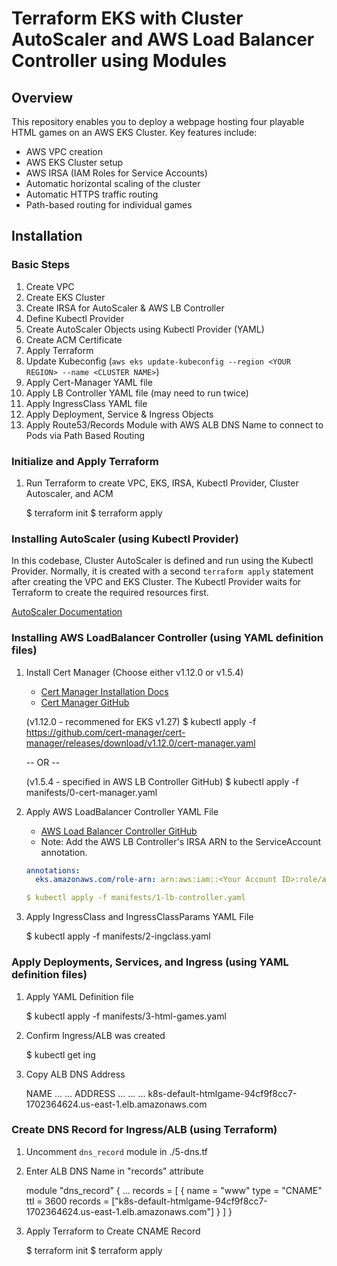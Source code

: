 # Terraform EKS with Cluster AutoScaler and AWS Load Balancer Controller using Modules

## Overview

This repository enables you to deploy a webpage hosting four playable HTML games on an AWS EKS Cluster.
Key features include:

- AWS VPC creation
- AWS EKS Cluster setup
- AWS IRSA (IAM Roles for Service Accounts)
- Automatic horizontal scaling of the cluster
- Automatic HTTPS traffic routing
- Path-based routing for individual games

## Installation

### Basic Steps

1. Create VPC
2. Create EKS Cluster
3. Create IRSA for AutoScaler & AWS LB Controller
4. Define Kubectl Provider
5. Create AutoScaler Objects using Kubectl Provider (YAML)
6. Create ACM Certificate
7. Apply Terraform
8. Update Kubeconfig (`aws eks update-kubeconfig --region <YOUR REGION> --name <CLUSTER NAME>`)
9. Apply Cert-Manager YAML file
10. Apply LB Controller YAML file (may need to run twice)
11. Apply IngressClass YAML file
12. Apply Deployment, Service & Ingress Objects
13. Apply Route53/Records Module with AWS ALB DNS Name to connect to Pods via Path Based Routing


### Initialize and Apply Terraform

1. Run Terraform to create VPC, EKS, IRSA, Kubectl Provider, Cluster Autoscaler, and ACM

    $ terraform init
    $ terraform apply


### Installing AutoScaler (using Kubectl Provider)

In this codebase, Cluster AutoScaler is defined and run using the Kubectl Provider. 
Normally, it is created with a second `terraform apply` statement after creating the VPC and EKS Cluster.
The Kubectl Provider waits for Terraform to create the required resources first.

[AutoScaler Documentation](https://github.com/kubernetes/autoscaler/blob/master/cluster-autoscaler/cloudprovider/aws/README.md)


### Installing AWS LoadBalancer Controller (using YAML definition files)

1. Install Cert Manager (Choose either v1.12.0 or v1.5.4)
    - [Cert Manager Installation Docs](https://cert-manager.io/v1.12-docs/installation/kubectl/)
    - [Cert Manager GitHub](https://github.com/cert-manager/cert-manager)

    (v1.12.0 - recommened for EKS v1.27)
    $ kubectl apply -f https://github.com/cert-manager/cert-manager/releases/download/v1.12.0/cert-manager.yaml

    -- OR --
    
    (v1.5.4 - specified in AWS LB Controller GitHub)
    $ kubectl apply -f manifests/0-cert-manager.yaml

2. Apply AWS LoadBalancer Controller YAML File
    - [AWS Load Balancer Controller GitHub](https://github.com/kubernetes-sigs/aws-load-balancer-controller/blob/main/docs/deploy/installation.md)

    * Note: Add the AWS LB Controller's IRSA ARN to the ServiceAccount annotation.
    ```yaml
    annotations:
      eks.amazonaws.com/role-arn: arn:aws:iam::<Your Account ID>:role/aws-load-balancer-controller-role

    $ kubectl apply -f manifests/1-lb-controller.yaml

3. Apply IngressClass and IngressClassParams YAML File

    $ kubectl apply -f manifests/2-ingclass.yaml


### Apply Deployments, Services, and Ingress (using YAML definition files)

1. Apply YAML Definition file

    $ kubectl apply -f manifests/3-html-games.yaml

2. Confirm Ingress/ALB was created

    $ kubectl get ing

3. Copy ALB DNS Address

    NAME ... ... ADDRESS
     ... ... ... k8s-default-htmlgame-94cf9f8cc7-1702364624.us-east-1.elb.amazonaws.com


### Create DNS Record for Ingress/ALB (using Terraform)

1. Uncomment `dns_record` module in ./5-dns.tf

2. Enter ALB DNS Name in "records" attribute

    module "dns_record" {
    ...
      records = [
        {
          name    = "www"
          type    = "CNAME"
          ttl     = 3600
          records = ["k8s-default-htmlgame-94cf9f8cc7-1702364624.us-east-1.elb.amazonaws.com"]
        }
      ]
    }

3. Apply Terraform to Create CNAME Record

    $ terraform init
    $ terraform apply 
